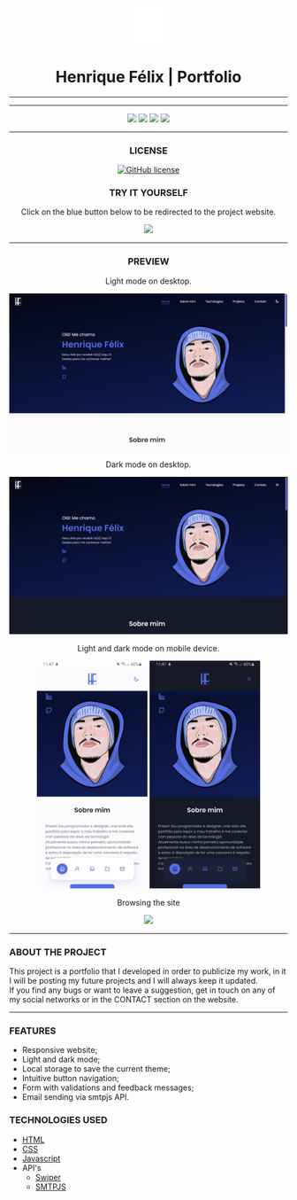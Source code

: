 <p align="center">
    <img src="assets/to_readme/logo-branco.svg" width="50" left="auto"></img>
</p>
<h1 align="center"> Henrique Félix | Portfolio </h1>

---

---

<p align="center">
    <img src="https://img.shields.io/static/v1?label=STATUS&message=100%&color=GREEN&style=for-the-badge"/> 
    <img src="https://img.shields.io/static/v1?label=&message=HTML&color=orange&style=for-the-badge"/>
    <img src="https://img.shields.io/static/v1?label=&message=CSS&color=blue&style=for-the-badge"/>
    <img src="https://img.shields.io/static/v1?label=&message=JAVASCIPT&color=yellow&style=for-the-badge"/>
</p>

---

<h3 align="center">
    LICENSE
</h3>

<p align="center">
    <a href="https://github.com/henriqfelix/my_portfolio/blob/main/LICENSE"><img alt="GitHub license" src="https://img.shields.io/github/license/henriqfelix/my_portfolio?style=for-the-badge"/></a>
</p>

<h3 align="center">
    TRY IT YOURSELF
</h3>

<p align="center">
    Click on the blue button below to be redirected to the project website.
</p>

<p align="center">
    <a href="https://henriqfelix.github.io/my_portfolio/#home">
        <img src="https://img.shields.io/static/v1?label&message=CHECK IT OUT&color=blue&style=for-the-badge"/>
    </a>
</p>

---

<h3 align="center">
    PREVIEW
</h3>

<p align="center">
    Light mode on desktop.
</p>

<p align="center">
    <img src="assets/to_readme/screen-desktop-light.png" width="800"/>
</p>

<p align="center">
    Dark mode on desktop.
</p>

<p align="center">
    <img src="assets/to_readme/screen-desktop-dark.png" width="800"/>
</p>

<p align="center">
    Light and dark mode on mobile device.
</p>

<p align="center">
    <img src="assets/to_readme/screen-mobile-light.jpeg" width="200"/>
    <img src="assets/to_readme/screen-mobile-dark.jpeg" width="200"/>
</p>

<p align="center">
    Browsing the site
</p>

<p align="center">
    <img src="assets/to_readme/mobile-example.gif" width="200"/>
</p>

---

<h3>ABOUT THE PROJECT</h3>

<p>
    This project is a portfolio that I developed in order to publicize my work, in it I will be posting my future projects and I will always keep it updated.<br/>
    If you find any bugs or want to leave a suggestion, get in touch on any of my social networks or in the CONTACT section on the website.

</p>

---

<h3>FEATURES</h3>

- Responsive website;
- Light and dark mode;
- Local storage to save the current theme;
- Intuitive button navigation;
- Form with validations and feedback messages;
- Email sending via smtpjs API.

<h3>TECHNOLOGIES USED</h3>

- [HTML](https://www.w3.org/html/)
- [CSS](https://www.w3schools.com/css/default.asp)
- [Javascript](https://www.javascript.com)
- API's
  - [Swiper](https://swiperjs.com)
  - [SMTPJS](https://smtpjs.com)
